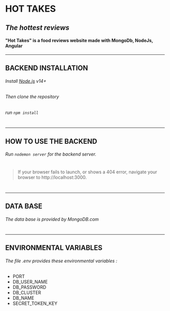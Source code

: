 # HOT TAKES
## _The hottest reviews_



#### "Hot Takes" is a food reviews website made with MongoDb, NodeJs, Angular
***
## BACKEND INSTALLATION

###### Install [Node.js](https://nodejs.org/) v14+
###### Then clone the repository
###### run `npm install`
#
***
## HOW TO USE THE BACKEND
###### Run `nodemon server` for the backend server.
#

> If your browser fails to launch, or shows a 404 error, 
> navigate your browser to http://localhost:3000.
#
***
## DATA BASE

###### The data base is provided by MongoDB.com
#
***
## ENVIRONMENTAL VARIABLES

###### The file .env provides these environmental variables :
* PORT
* DB_USER_NAME
* DB_PASSWORD 
* DB_CLUSTER 
* DB_NAME 
* SECRET_TOKEN_KEY












